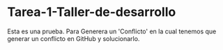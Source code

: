 # Tarea-1-Taller-de-desarrollo
Esta es una prueba. Para Generera un 'Conflicto' en la cual tenemos que generar un conflicto en GitHub y solucionarlo.